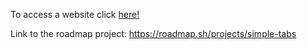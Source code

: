 To access a website click [here!](https://kiwiofdoom1337.github.io/simple-tabs/)

Link to the roadmap project: https://roadmap.sh/projects/simple-tabs
